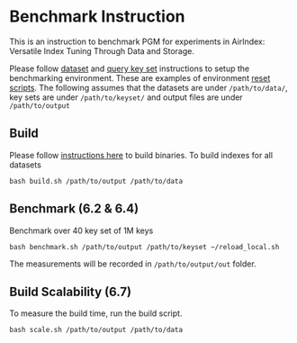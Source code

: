 # Benchmark Instruction

This is an instruction to benchmark PGM for experiments in AirIndex: Versatile Index Tuning Through Data and Storage.

Please follow [dataset](https://github.com/illinoisdata/airindex-public/blob/main/dataset_setup.md) and [query key set](https://github.com/illinoisdata/airindex-public/blob/main/keyset_setup.md) instructions to setup the benchmarking environment. These are examples of environment [reset scripts](https://github.com/illinoisdata/airindex-public/blob/main/reload_examples.md). The following assumes that the datasets are under `/path/to/data/`, key sets are under `/path/to/keyset/` and output files are under `/path/to/output`

## Build

Please follow [instructions here](https://github.com/illinoisdata/PGM-index/blob/master/README.md) to build binaries. To build indexes for all datasets

```
bash build.sh /path/to/output /path/to/data
```

## Benchmark (6.2 & 6.4)

Benchmark over 40 key set of 1M keys

```
bash benchmark.sh /path/to/output /path/to/keyset ~/reload_local.sh
```

The measurements will be recorded in `/path/to/output/out` folder.

## Build Scalability (6.7)

To measure the build time, run the build script.

```
bash scale.sh /path/to/output /path/to/data
```


